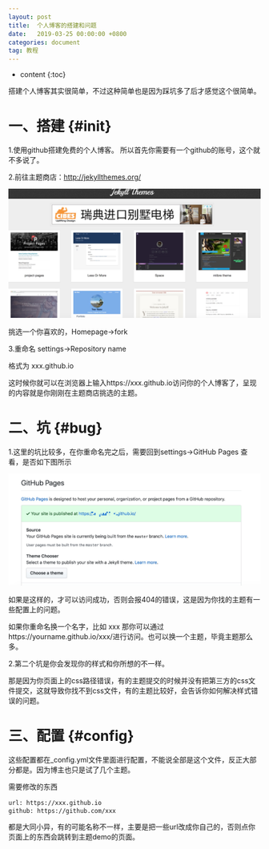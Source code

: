 ```yaml
---
layout: post
title:  个人博客的搭建和问题
date:   2019-03-25 00:00:00 +0800
categories: document
tag: 教程
---
```


* content
{:toc}



搭建个人博客其实很简单，不过这种简单也是因为踩坑多了后才感觉这个很简单。

一、搭建  {#init}
====================================

1.使用github搭建免费的个人博客。
	所以首先你需要有一个github的账号，这个就不多说了。
		
2.前往主题商店：http://jekyllthemes.org/
	
	
![markdown logo](/styles/images/md/jekyllthemes.png)
	
挑选一个你喜欢的，Homepage->fork

3.重命名
settings->Repository name

格式为 xxx.github.io

这时候你就可以在浏览器上输入https://xxx.github.io访问你的个人博客了，呈现的内容就是你刚刚在主题商店挑选的主题。

二、坑  {#bug}
====================================
1.这里的坑比较多，在你重命名完之后，需要回到settings->GitHub Pages 查看，是否如下图所示

![markdown logo](/styles/images/md/githubpages.png)

如果是这样的，才可以访问成功，否则会报404的错误，这是因为你找的主题有一些配置上的问题。

如果你重命名换一个名字，比如 xxx
那你可以通过https://yourname.github.io/xxx/进行访问。也可以换一个主题，毕竟主题那么多。


2.第二个坑是你会发现你的样式和你所想的不一样。

那是因为你页面上的css路径错误，有的主题提交的时候并没有把第三方的css文件提交，这就导致你找不到css文件，有的主题比较好，会告诉你如何解决样式错误的问题。

三、配置 {#config}
====================================

这些配置都在_config.yml文件里面进行配置，不能说全部是这个文件，反正大部分都是。因为博主也只是试了几个主题。

需要修改的东西

	url: https://xxx.github.io
	github: https://github.com/xxx
	
都是大同小异，有的可能名称不一样，主要是把一些url改成你自己的，否则点你页面上的东西会跳转到主题demo的页面。
